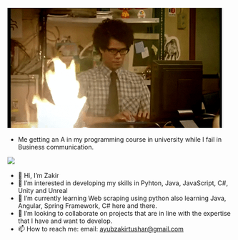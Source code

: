 ![Hello there!](moss.gif)
- Me getting an A in my programming course in university while I fail in Business communication.

![](https://komarev.com/ghpvc/?username=Zach-snow)
- 👋 Hi, I’m Zakir
- 👀 I’m interested in developing my skills in Pyhton, Java, JavaScript, C#, Unity and Unreal
- 🌱 I’m currently learning Web scraping using python also learning Java, Angular, Spring Framework, C# here and there.
- 💞️ I’m looking to collaborate on projects that are in line with the expertise that I have and want to develop.
- 📫 How to reach me: email: ayubzakirtushar@gmail.com


<!---
Zach-Snow/Zach-Snow is a ✨ special ✨ repository because its `README.md` (this file) appears on your GitHub profile.
You can click the Preview link to take a look at your changes.
--->
